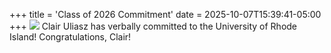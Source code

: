 +++
title = 'Class of 2026 Commitment'
date = 2025-10-07T15:39:41-05:00
+++
![](/img/20251007-clair-URI2.webp)
Clair Uliasz has verbally committed to the University of Rhode Island! Congratulations, Clair!